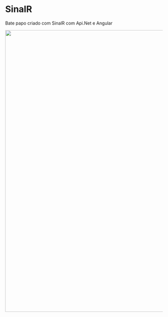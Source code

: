 # SinalR

Bate papo criado com SinalR com Api.Net e Angular

<p align="center">
  <img width="900" height:"600" src="app.gif">
</p>
